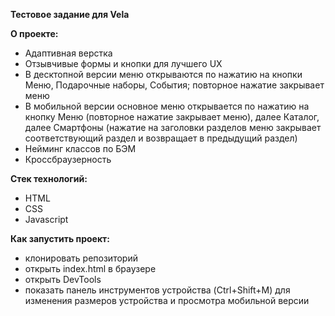 **Тестовое задание для Vela** 

**О проекте:** 
- Адаптивная верстка 
- Отзывчивые формы и кнопки для лучшего UX 
- В десктопной версии меню открываются по нажатию на кнопки Меню, Подарочные наборы, События; повторное нажатие закрывает меню
- В мобильной версии основное меню открывается по нажатию на кнопку Меню (повторное нажатие закрывает меню), далее Каталог, далее Смартфоны (нажатие на заголовки разделов меню закрывает соответствующий раздел и возвращает в предыдущий раздел)
- Нейминг классов по БЭМ 
- Кроссбраузерность 

**Стек технологий:** 
- HTML 
- CSS 
- Javascript 
 
**Как запустить проект:**  
- клонировать репозиторий 
- открыть index.html в браузере 
- открыть DevTools 
- показать панель инструментов устройства (Ctrl+Shift+M) для изменения размеров устройства и просмотра мобильной версии 
